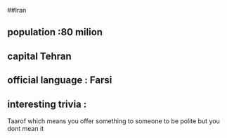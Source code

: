 ##Iran
## population :80 milion


## capital Tehran

 
## official language : Farsi


## interesting trivia : 
Taarof which means you offer something to someone to be polite but you dont
 mean it




